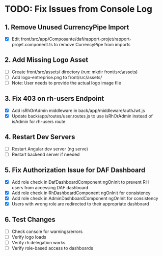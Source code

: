 # TODO: Fix Issues from Console Log

## 1. Remove Unused CurrencyPipe Import
- [x] Edit front/src/app/Composante/daf/rapport-projet/rapport-projet.component.ts to remove CurrencyPipe from imports

## 2. Add Missing Logo Asset
- [ ] Create front/src/assets/ directory (run: mkdir front\src\assets)
- [ ] Add logo-entreprise.png to front/src/assets/
- [ ] Note: User needs to provide the actual logo image file

## 3. Fix 403 on rh-users Endpoint
- [x] Add isRhOrAdmin middleware in back/app/middleware/authJwt.js
- [x] Update back/app/routes/user.routes.js to use isRhOrAdmin instead of isAdmin for rh-users route

## 4. Restart Dev Servers
- [ ] Restart Angular dev server (ng serve)
- [ ] Restart backend server if needed

## 5. Fix Authorization Issue for DAF Dashboard
- [x] Add role check in DafDashboardComponent ngOnInit to prevent RH users from accessing DAF dashboard
- [x] Add role check in RhDashboardComponent ngOnInit for consistency
- [x] Add role check in AdminDashboardComponent ngOnInit for consistency
- [x] Users with wrong role are redirected to their appropriate dashboard

## 6. Test Changes
- [ ] Check console for warnings/errors
- [ ] Verify logo loads
- [ ] Verify rh delegation works
- [ ] Verify role-based access to dashboards
